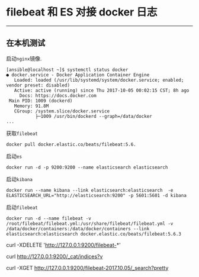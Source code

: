 # filebeat 和 ES 对接 docker 日志

---

## 在本机测试

启动`nginx`镜像.

```shell
[ansible@localhost ~]$ systemctl status docker
● docker.service - Docker Application Container Engine
   Loaded: loaded (/usr/lib/systemd/system/docker.service; enabled; vendor preset: disabled)
   Active: active (running) since Thu 2017-10-05 00:02:15 CST; 8h ago
     Docs: https://docs.docker.com
 Main PID: 1009 (dockerd)
   Memory: 91.8M
   CGroup: /system.slice/docker.service
           ├─1009 /usr/bin/dockerd --graph=/data/docker
...
```

获取`filebeat`

```shell
docker pull docker.elastic.co/beats/filebeat:5.6.
```

启动`es`

```shell
docker run -d -p 9200:9200 --name elasticsearch elasticsearch
```

启动`kibana`

```
docker run --name kibana --link elasticsearch:elasticsearch  -e ELASTICSEARCH_URL="http://elasticsearch:9200" -p 5601:5601 -d kibana
```

启动`filebeat`

```
docker run -d --name filebeat -v /root/filebeat/filebeat.yml:/usr/share/filebeat/filebeat.yml -v /data/docker/containers:/data/docker/containers --link elasticsearch:elasticsearch docker.elastic.co/beats/filebeat:5.6.3
```

curl -XDELETE 'http://127.0.0.1:9200/filebeat-*'

curl http://127.0.0.1:9200/_cat/indices?v

curl -XGET http://127.0.0.1:9200/filebeat-2017.10.05/_search?pretty